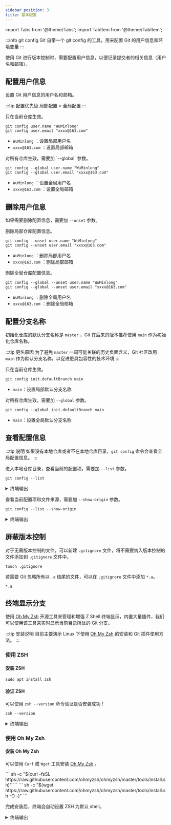 ```yaml
---
sidebar_position: 3
title: 基本配置
---
```


import Tabs from '@theme/Tabs';
import TabItem from '@theme/TabItem';

:::info git config
Git 自带一个 git config 的工具，用来配置 Git 的用户信息和环境变量
:::

使用 Git 进行版本控制时，需要配置用户信息，以便记录提交者的相关信息（用户名和邮箱）。

## 配置用户信息

设置 Git 用户信息的用户名和邮箱。

:::tip 配置优先级
局部配置 > 全局配置
:::

<Tabs>
  <TabItem value="局部配置" label="局部配置" default>
只在当前仓库生效。

```
git config user.name "WuMinlong"
git config user.email "xxxx@163.com"
```

  - `WuMinlong` ：设置局部用户名
  - `xxxx@163.com` ：设置局部邮箱

  </TabItem>
  <TabItem value="全局配置" label="全局配置">
对所有仓库生效，需要加 `--global` 参数。

```
git config --global user.name "WuMinlong"
git config --global user.email "xxxx@163.com"
```

  - `WuMinlong` ：设置全局用户名
  - `xxxx@163.com` ：设置全局邮箱
  </TabItem>
</Tabs>

## 删除用户信息

如果需要删除配置信息，需要加 `--unset` 参数。

<Tabs>
  <TabItem value="局部配置" label="局部配置" default>
删除局部仓库配置信息。

```
git config --unset user.name "WuMinlong"
git config --unset user.email "xxxx@163.com"
```

  - `WuMinlong` ：删除局部用户名
  - `xxxx@163.com` ：删除局部邮箱

  </TabItem>
  <TabItem value="全局配置" label="全局配置">
删除全局仓库配置信息。

```
git config --global --unset user.name "WuMinlong"
git config --global --unset user.email "xxxx@163.com"
```

  - `WuMinlong` ：删除全局用户名
  - `xxxx@163.com` ：删除全局邮箱
  </TabItem>
</Tabs>

## 配置分支名称

初始化仓库的默认分支名称是 `master` ，Git 在后来的版本推荐使用 `main` 作为初始化仓库名称。

:::tip 更名原因
为了避免 `master` 一词可能关联的历史负面含义，Git 社区改用 `main` 作为默认分支名称，以促进更具包容性的技术环境
:::

<Tabs>
  <TabItem value="局部配置" label="局部配置" default>
只在当前仓库生效。

```
git config init.defaultBranch main
```

  - `main`：设置局部默认分支名称

  </TabItem>
  <TabItem value="全局配置" label="全局配置">

对所有仓库生效，需要加 `--global` 参数。

```
git config --global init.defaultBranch main
```

  - `main`：设置全局默认分支名称

  </TabItem>
</Tabs>

## 查看配置信息

:::tip 说明
如果没有本地仓库或者不在本地仓库目录，`git config` 命令会查看全局配置信息。
:::

进入本地仓库目录，查看当前的配置项，需要加 `--list` 参数。

```
git config --list
```

<details>
  <summary>终端输出</summary>
  <p>
```
user.name=WuMinlong
user.email=xxxx@163.com
init.defaultbranch=main
```
</p>
</details>

查看当前配置项和文件来源，需要加 `--show-origin` 参数。

```
git config --list --show-origin
```

<details>
  <summary>终端输出</summary>
  <p>
```
file:/home/milir/.gitconfig  user.name=WuMinlong
file:/home/milir/.gitconfig  user.email=xxxx@163.com
file:/home/milir/.gitconfig  init.defaultbranch=main
```
</p>
</details>

## 屏蔽版本控制

对于无需版本控制的文件，可以新建 `.gitignore` 文件，将不需要纳入版本控制的文件添加到 `.gitignore` 文件中。

```
touch .gitignore
```

若需要 Git 忽略所有以 `.a` 结尾的文件，可以在 `.gitignore` 文件中添加 `*.a`。

```
*.a
```

## 终端显示分支

使用 [Oh My Zsh](https://ohmyz.sh/) 开源工具来管理和增强 Z Shell 终端显示，内置大量插件，我们可以使用该工具来实时显示当前目录所处的 Git 分支。

:::tip 安装说明
目前主要演示 Linux 下使用 [Oh My Zsh](https://ohmyz.sh/) 的安装和 Git 插件使用方法。
:::

### 使用 ZSH

#### 安装 ZSH

```
sudo apt install zsh
```

#### 验证 ZSH

可以使用 `zsh --version` 命令验证是否安装成功！

```
zsh --version
```

<details>
  <summary>终端输出</summary>
  <p>
  ```
  zsh 5.8.1 (x86_64-ubuntu-linux-gnu)
  ```
  </p>
</details>

### 使用 Oh My Zsh

#### 安装 Oh My Zsh

可以使用 `Curl` 或 `Wget` 工具安装 [Oh My Zsh](https://ohmyz.sh/) 。

<Tabs groupId="tools">
  <TabItem value="Curl" label="Curl">
```
sh -c "$(curl -fsSL https://raw.githubusercontent.com/ohmyzsh/ohmyzsh/master/tools/install.sh)"
```
  </TabItem>
  <TabItem value="Wget" label="Wget">
```
sh -c "$(wget https://raw.githubusercontent.com/ohmyzsh/ohmyzsh/master/tools/install.sh -O -)"
```
  </TabItem>
</Tabs>

完成安装后，终端会自动设置 ZSH 为默认 shell。

<details>
  <summary>终端输出</summary>
  <p>
```
Cloning Oh My Zsh...
remote: Enumerating objects: 1472, done.
remote: Counting objects: 100% (1472/1472), done.
remote: Compressing objects: 100% (1400/1400), done.
remote: Total 1472 (delta 59), reused 1254 (delta 44), pack-reused 0 (from 0)
Receiving objects: 100% (1472/1472), 3.29 MiB | 4.33 MiB/s, done.
Resolving deltas: 100% (59/59), done.
From https://github.com/ohmyzsh/ohmyzsh
 * [new branch]      dependabot/pip/dot-github/workflows/dependencies/certifi-2025.7.14 -> origin/dependabot/pip/dot-github/workflows/dependencies/certifi-2025.7.14
 * [new branch]      master     -> origin/master
Branch 'master' set up to track remote branch 'master' from 'origin'.
Already on 'master'
/home/milir

Looking for an existing zsh config...
Using the Oh My Zsh template file and adding it to /home/milir/.zshrc.

Time to change your default shell to zsh:
Do you want to change your default shell to zsh? [Y/n] y
Changing your shell to /usr/bin/zsh...
[sudo] password for milir:
Shell successfully changed to '/usr/bin/zsh'.

         __                                     __
  ____  / /_     ____ ___  __  __   ____  _____/ /_
 / __ \/ __ \   / __ `__ \/ / / /  /_  / / ___/ __ \
/ /_/ / / / /  / / / / / / /_/ /    / /_(__  ) / / /
\____/_/ /_/  /_/ /_/ /_/\__, /    /___/____/_/ /_/
                        /____/                       ....is now installed!


Before you scream Oh My Zsh! look over the `.zshrc` file to select plugins, themes, and options.

• Follow us on X: https://x.com/ohmyzsh
• Join our Discord community: https://discord.gg/ohmyzsh
• Get stickers, t-shirts, coffee mugs and more: https://shop.planetargon.com/collections/oh-my-zsh
```
  </p>
</details>

#### 配置 Oh My Zsh

启用 [Oh My Zsh](https://ohmyz.sh/) 的 Git 插件，对于只需要终端显示仓库分支的用户，可以不启用 Git 插件，Git 插件主要是提供一些 Git 命令别名和有用的函数。

:::info 插件说明
[Oh My Zsh](https://ohmyz.sh/) 自带插件，我们只需要启动对应的插件就可以开启对应功能！
:::

#### 编辑文件

使用 `nano` 编辑器编辑 `~/.bashrc` 文件。

```
nano ~/.bashrc
```
#### 添加插件

将 `git` 添加到 `~/.bashrc` 文件中的 `plugins`数组中。

```
plugins=(git)
```
